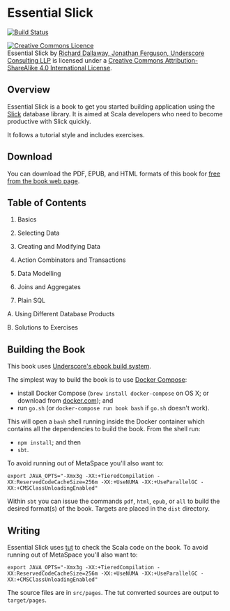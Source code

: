 # Essential Slick

[![Build Status](https://travis-ci.org/underscoreio/essential-slick.svg?branch=3.2)](https://travis-ci.org/underscoreio/essential-slick)

[slick]: http://slick.lightbend.com
[download]: https://underscore.io/books/essential-slick/
[ebook-template]: https://github.com/underscoreio/underscore-ebook-template
[tut]: https://github.com/tpolecat/tut

<a rel="license" href="http://creativecommons.org/licenses/by-sa/4.0/"><img alt="Creative Commons Licence" style="border-width:0" src="https://i.creativecommons.org/l/by-sa/4.0/88x31.png" /></a><br /><span xmlns:dct="http://purl.org/dc/terms/" href="http://purl.org/dc/dcmitype/Text" property="dct:title" rel="dct:type">Essential Slick</span> by <a xmlns:cc="http://creativecommons.org/ns#" href="https://underscore.io" property="cc:attributionName" rel="cc:attributionURL">Richard Dallaway, Jonathan Ferguson, Underscore Consulting LLP</a> is licensed under a <a rel="license" href="http://creativecommons.org/licenses/by-sa/4.0/">Creative Commons Attribution-ShareAlike 4.0 International License</a>.

## Overview

Essential Slick is a book to get you started building application using the [Slick] database library.
It is aimed at Scala developers who need to become productive with Slick quickly.

It follows a tutorial style and includes exercises.

## Download

You can download the PDF, EPUB, and HTML formats of
this book for [free from the book web page][download].

## Table of Contents

  1. Basics

  2. Selecting Data

  3. Creating and Modifying Data

  4. Action Combinators and Transactions

  5. Data Modelling

  6. Joins and Aggregates

  7. Plain SQL

  A. Using Different Database Products

  B. Solutions to Exercises

## Building the Book

This book uses [Underscore's ebook build system][ebook-template].

The simplest way to build the book is to use [Docker Compose](http://docker.com):

- install Docker Compose (`brew install docker-compose` on OS X; or download from [docker.com](http://docker.com/)); and
- run `go.sh` (or `docker-compose run book bash` if `go.sh` doesn't work).

This will open a `bash` shell running inside the Docker container which contains all the dependencies to build the book. From the shell run:

- `npm install`; and then
- `sbt`.

To avoid running out of MetaSpace you'll also want to:

```
export JAVA_OPTS="-Xmx3g -XX:+TieredCompilation -XX:ReservedCodeCacheSize=256m -XX:+UseNUMA -XX:+UseParallelGC -XX:+CMSClassUnloadingEnabled"
```

Within `sbt` you can issue the commands `pdf`, `html`, `epub`, or `all` to build the desired format(s) of the book. Targets are placed in the `dist` directory.

## Writing

Essential Slick uses [tut] to check the Scala code on the book.
To avoid running out of MetaSpace you'll also want to:

```
export JAVA_OPTS="-Xmx3g -XX:+TieredCompilation -XX:ReservedCodeCacheSize=256m -XX:+UseNUMA -XX:+UseParallelGC -XX:+CMSClassUnloadingEnabled"
```

The source files are in `src/pages`.
The tut converted sources are output to `target/pages`.



